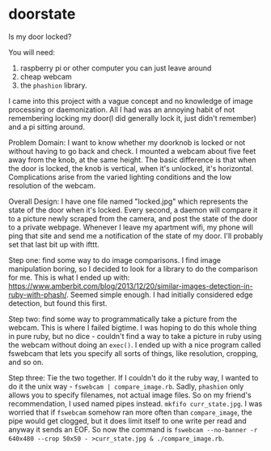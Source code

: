 # doorstate
Is my door locked?

You will need:
1. raspberry pi or other computer you can just leave around
2. cheap webcam
3. the `phashion` library.

I came into this project with a vague concept and no knowledge of image processing or daemonization.  All I had was an annoying habit of not remembering locking my door(I did generally lock it, just didn't remember) and a pi sitting around.

Problem Domain: I want to know whether my doorknob is locked or not without having to go back and check.  I mounted a webcam about five feet away from the knob, at the same height.  The basic difference is that when the door is locked, the knob is vertical, when it's unlocked, it's horizontal.  Complications arise from the varied lighting conditions and the low resolution of the webcam.

Overall Design:  I have one file named "locked.jpg" which represents the state of the door when it's locked.  Every second, a daemon will compare it to a picture newly scraped from the camera, and post the state of the door to a private webpage.  Whenever I leave my apartment wifi, my phone will ping that site and send me a notification of the state of my door.  I'll probably set that last bit up with ifttt.

Step one: find some way to do image comparisons.  I find image manipulation boring, so I decided to look for a library to do the comparison for me.  This is what I ended up with: https://www.amberbit.com/blog/2013/12/20/similar-images-detection-in-ruby-with-phash/. Seemed simple enough.  I had initially considered edge detection, but found this first.

Step two: find some way to programmatically take a picture from the webcam.  This is where I failed bigtime.  I was hoping to do this whole thing in pure ruby, but no dice - couldn't find a way to take a picture in ruby using the webcam without doing an `exec()`.  I ended up with a nice program called fswebcam that lets you specify all sorts of things, like resolution, cropping, and so on.

Step three: Tie the two together.  If I couldn't do it the ruby way, I wanted to do it the unix way - `fswebcam | compare_image.rb`.  Sadly, `phashion` only allows you to specify filenames, not actual image files.  So on my friend's recommendation, I used named pipes instead.  `mkfifo curr_state.jpg`.  I was worried that if `fswebcam` somehow ran more often than `compare_image`, the pipe would get clogged, but it does limit itself to one write per read and anyway it sends an EOF.  So now the command is `fswebcam --no-banner -r 640x480 --crop 50x50 - >curr_state.jpg & ./compare_image.rb`.
